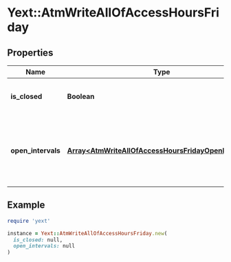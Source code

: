 # Yext::AtmWriteAllOfAccessHoursFriday

## Properties

| Name | Type | Description | Notes |
| ---- | ---- | ----------- | ----- |
| **is_closed** | **Boolean** | Indicates if the access hours are \&quot;closed\&quot; on Friday. | [optional] |
| **open_intervals** | [**Array&lt;AtmWriteAllOfAccessHoursFridayOpenIntervals&gt;**](AtmWriteAllOfAccessHoursFridayOpenIntervals.md) | Contains the time intervals for which the Entity is open on Friday. Note that if isClosed is set to true, \&quot;openIntervals\&quot; cannot be provided in an update. | [optional] |

## Example

```ruby
require 'yext'

instance = Yext::AtmWriteAllOfAccessHoursFriday.new(
  is_closed: null,
  open_intervals: null
)
```

